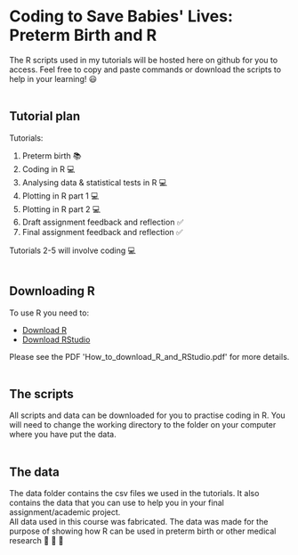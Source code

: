 # Coding to Save Babies' Lives: Preterm Birth and R
The R scripts used in my tutorials will be hosted here on github for you to access. Feel free to copy and paste commands or download the scripts to help in your learning! :smiley:
<br/><br/>

## Tutorial plan
Tutorials:
1. Preterm birth :books:
2. Coding in R :computer:
3. Analysing data & statistical tests in R :computer:
4. Plotting in R part 1 :computer:
5. Plotting in R part 2 :computer:
6. Draft assignment feedback and reflection :white_check_mark:
7. Final assignment feedback and reflection :white_check_mark:

Tutorials 2-5 will involve coding :computer:
<br/><br/>

## Downloading R
To use R you need to:
* [Download R](https://www.r-project.org/)  
* [Download RStudio](https://rstudio.com/products/rstudio/download/#download)

Please see the PDF 'How_to_download_R_and_RStudio.pdf' for more details.
<br/><br/>

## The scripts
All scripts and data can be downloaded for you to practise coding in R. You will need to change the working directory to the folder on your computer where you have put the data.
<br/><br/>

## The data 
The data folder contains the csv files we used in the tutorials. It also contains the data that you can use to help you in your final assignment/academic project. <br/>
All data used in this course was fabricated. The data was made for the purpose of showing how R can be used in preterm birth or other medical research :hospital: :microscope: :syringe: 


